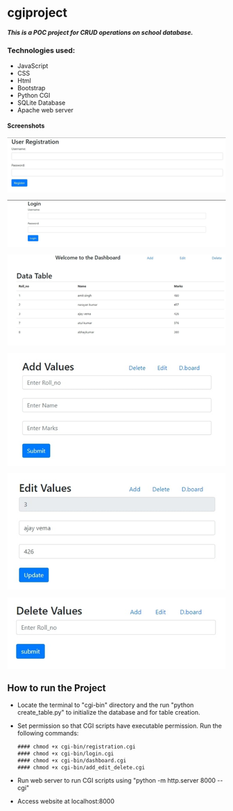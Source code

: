 # cgiproject

##### This is a POC project for CRUD operations on school database.

### Technologies used:
- JavaScript
- CSS
- Html
- Bootstrap
- Python CGI
- SQLite Database
- Apache web server

#### Screenshots

![Alt text](./images/registration.jpg)


![Alt text](./images/Login.jpg)


![Alt text](./images/dashboard.jpg)


![Alt text](./images/add.jpg)


![Alt text](./images/edit.jpg)


![Alt text](./images/delete.jpg)


## How to run the Project

- Locate the terminal to "cgi-bin" directory and the run "python create_table.py" to initialize the database and for table creation.
- Set permission so that CGI scripts have executable permission. Run the following commands:

      #### chmod +x cgi-bin/registration.cgi
      #### chmod +x cgi-bin/login.cgi
      #### chmod +x cgi-bin/dashboard.cgi
      #### chmod +x cgi-bin/add_edit_delete.cgi

- Run web server to run CGI scripts using "python -m http.server 8000 --cgi"
- Access website at localhost:8000



